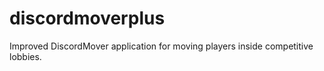 # discordmoverplus
 Improved DiscordMover application for moving players inside competitive lobbies.
